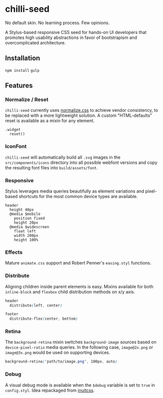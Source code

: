 # chilli-seed

No default skin. No learning process. Few opinions.

A Stylus-based responsive CSS seed for hands-on UI developers that promotes high usability abstractions in favor of bootstrapism and overcomplicated architecture.

## Installation

`npm install`
`gulp`

## Features

### Normalize / Reset

`chilli-seed` currently uses [normalize.css](http://necolas.github.io/normalize.css/) to achieve vendor consistency, to be replaced with a more lightweight solution.
A custom "HTML-defaults" reset is available as a mixin for any element.

```
.widget
  reset()
```

### IconFont

`chilli-seed` will automatically build all `.svg` images in the `src/components/icons` directory into all possible webfont versions and copy the resulting font files into `build/assets/font`.

### Responsive

Stylus leverages media queries beautifully as element variations and pixel-based shortcuts for the most common device types are available.

```
header
  height 40px
  @media $mobile
    position fixed
    height 20px
  @media $widescreen
    float left
    width 200px
    height 100%
```

### Effects

Mature `animate.css` support and Robert Penner's `easing.styl` functions.

### Distribute

Aligning children inside parent elements is easy.
Mixins available for both `inline-block` and `flexbox` child distribution methods on x/y axis.

```css
header
  distribute(left, center)

footer
  distribute-flex(center, bottom)
```

### Retina

The `background-retina` mixin switches `background-image` sources based on `device-pixel-ratio` media queries. In the following case, `image@2x.png` or `image@3x.png` would be used on supporting devices.

```css
background-retina('path/to/image.png', 100px, auto)
```

### Debug

A visual debug mode is available when the `$debug` variable is set to `true` in `config.styl`. Idea repackaged from [inuitcss](https://github.com/inuitcss).
